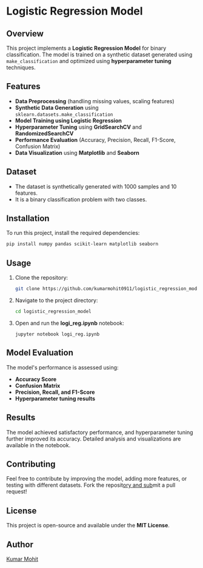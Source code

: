 # Logistic Regression Model

## Overview

This project implements a **Logistic Regression Model** for binary classification. The model is trained on a synthetic dataset generated using `make_classification` and optimized using **hyperparameter tuning** techniques.

## Features

- **Data Preprocessing** (handling missing values, scaling features)
- **Synthetic Data Generation** using `sklearn.datasets.make_classification`
- **Model Training using Logistic Regression**
- **Hyperparameter Tuning** using **GridSearchCV** and **RandomizedSearchCV**
- **Performance Evaluation** (Accuracy, Precision, Recall, F1-Score, Confusion Matrix)
- **Data Visualization** using **Matplotlib** and **Seaborn**

## Dataset

- The dataset is synthetically generated with 1000 samples and 10 features.
- It is a binary classification problem with two classes.

## Installation

To run this project, install the required dependencies:

```bash
pip install numpy pandas scikit-learn matplotlib seaborn
```

## Usage

1. Clone the repository:
   ```bash
   git clone https://github.com/kumarmohit0911/logistic_regression_model.git
   ```
2. Navigate to the project directory:
   ```bash
   cd logistic_regression_model
   ```
3. Open and run the **logi\_reg.ipynb** notebook:
   ```
   jupyter notebook logi_reg.ipynb
   ```

## Model Evaluation

The model's performance is assessed using:

- **Accuracy Score**
- **Confusion Matrix**
- **Precision, Recall, and F1-Score**
- **Hyperparameter tuning results**

## Results

The model achieved satisfactory performance, and hyperparameter tuning further improved its accuracy. Detailed analysis and visualizations are available in the notebook.

## Contributing

Feel free to contribute by improving the model, adding more features, or testing with different datasets. Fork the reposit[ory and sub](https://www.linkedin.com/in/kumar-mohit-20324827b/)mit a pull request!

## License

This project is open-source and available under the **MIT License**.

## Author

[Kumar Mohit](https://www.linkedin.com/in/kumar-mohit-20324827b/)

